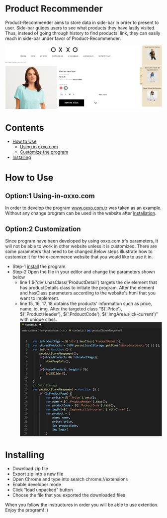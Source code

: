 # Product Recommender
  Product-Recommender aims to store data in side-bar in order to present to user. Side-bar guides users to see what products they have lastly visited. Thus, instead of going through history to find products' link, they can easily reach in side-bar under favor of Product-Recommender.

![](img/sample.png)

# Contents
* [How to Use](https://github.com/ermanduran95/Product-Recommender/blob/erman-workspace/README.md#how-to-use)
  * [Using in oxxo.com](https://github.com/ermanduran95/Product-Recommender/blob/erman-workspace/README.md#Option:1-Using-in-oxxo.com)
  * [Customize the program](https://github.com/ermanduran95/Product-Recommender/blob/erman-workspace/README.md#Option:2-Customization)
* [Installing](https://github.com/ermanduran95/Product-Recommender/blob/erman-workspace/README.md#Installing)

# How to Use

## Option:1 Using-in-oxxo.com
  In order to develop the program www.oxxo.com.tr was taken as an example. Without any change program can be used in the website after [installation](https://github.com/ermanduran95/Product-Recommender/blob/erman-workspace/README.md#Installing).

## Option:2 Customization
  Since program have been developed by using oxxo.com.tr's parameters, It will not be able to work in other website unless it is customized. There are some parameters that need to be changed.Below steps illustrate how to customize it for the e-commerce website that you would like to use it in.
  * Step-1 [install](https://github.com/ermanduran95/Product-Recommender/blob/erman-workspace/README.md#Installing) the program.
  * Step-2 Open the file in your editor and change the parameters shown below
    * line 1 $('div').hasClass('ProductDetail') targets the div element that has productDetails class to initiate the program. Alter the element and hasClass parameters according to the website's html that you want to implement.
    * line 15, 16, 17, 18 obtains the products' information such as price, name, id, img. Alter the targeted class "$('.Price'), $('.ProductHeader'), $('.PrdouctCode'), $('.ImgArea.slick-current')" with unique class.
  ![](img/target-element.png)
  
# Installing
* Download zip file
* Export zip into a new file
* Open Chrome and type into search chrome://extensions 
* Enable developer mode
* Click "load unpacked" button
* Choose the file that you exported the downloaded files

When you follow the instructures in order you will be able to use extention. Enjoy the program! :)
